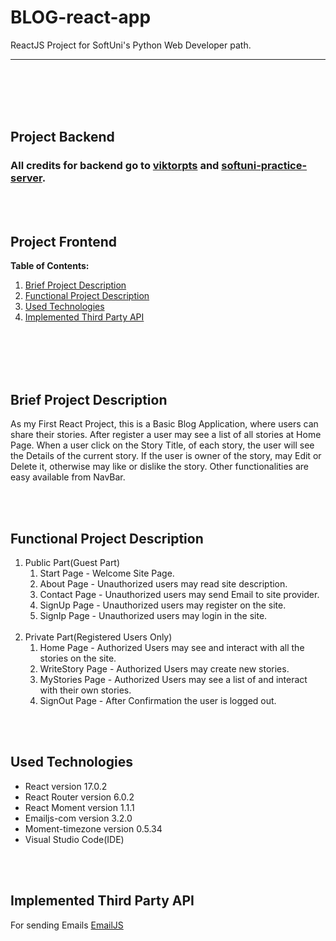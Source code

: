 # BLOG-react-app

ReactJS Project for SoftUni's Python Web Developer path.

---
<br></br>
<br></br>
## Project Backend
### All credits for backend go to [viktorpts](https://github.com/viktorpts) and [softuni-practice-server](https://github.com/softuni-practice-server/softuni-practice-server).
<br></br>
## Project Frontend

**Table of Contents:**

1. [Brief Project Description](#brief-project-description)
1. [Functional Project Description](#functional-project-description)
1. [Used Technologies](#used-technologies)
1. [Implemented Third Party API](#implemented-third-party-api)

<br></br>
<br></br>

## Brief Project Description

 As my First React Project, this is a Basic Blog Application, where users can share their stories. After register a user may see a list of all stories at Home Page. When a user click on the Story Title, of each story, the user will see the Details of the current story. If the user is owner of the story, may Edit or Delete it, otherwise may like or dislike the story. Other functionalities are easy available from NavBar.

 <br></br>

## Functional Project Description
1. Public Part(Guest Part)
    1. Start Page - Welcome Site Page.
    1. About Page - Unauthorized users may read site description.
    1. Contact Page - Unauthorized users may send Email to site provider.
    1. SignUp Page - Unauthorized users may register on the site.
    1. SignIp Page - Unauthorized users may login in the site. 
<br></br>
2. Private Part(Registered Users Only)
    1. Home Page - Authorized Users may see and interact with all the stories on the site.
    1. WriteStory Page - Authorized Users may create new stories.
    1. MyStories Page - Authorized Users may see a list of and interact with their own stories.
    1. SignOut Page - After Confirmation the user is logged out.

<br></br>

## Used Technologies 
- React version 17.0.2
- React Router version 6.0.2
- React Moment version 1.1.1
- Emailjs-com version 3.2.0
- Moment-timezone version 0.5.34
- Visual Studio Code(IDE)

<br></br>

## Implemented Third Party API
For sending Emails [EmailJS](https://www.emailjs.com/)

